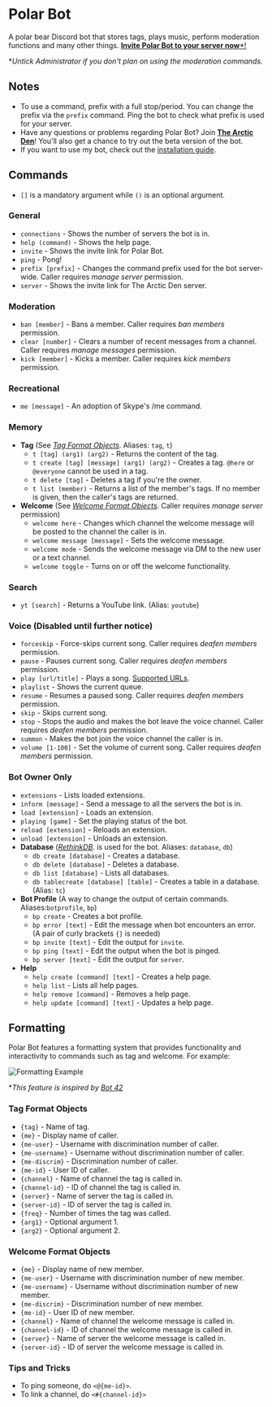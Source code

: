 # Polar Bot
A polar bear Discord bot that stores tags, plays music, perform moderation functions and many other things. [**Invite Polar Bot to your server now***!](https://discordapp.com/oauth2/authorize?client_id=294708056112234497&scope=bot&permissions=406121544&response_type=code&redirect_uri=https%3A%2F%2Fgithub.com%2Fpolar-rex%2FPolar-Bot)

**Untick Administrator if you don't plan on using the moderation commands.*

## Notes
* To use a command, prefix with a full stop/period. You can change the prefix via the `prefix` command. Ping the bot to check what prefix is used for your server.
* Have any questions or problems regarding Polar Bot? Join [**The Arctic Den**](https://discord.gg/invite/5cxuTyN)! You'll also get a chance to try out the beta version of the bot.
* If you want to use my bot, check out the [installation guide](https://github.com/polar-rex/Polar-Bot/blob/master/installation.md).

## Commands
* `[]` is a mandatory argument while `()` is an optional argument.

### General
* `connections` - Shows the number of servers the bot is in.
* `help (command)` - Shows the help page.
* `invite` - Shows the invite link for Polar Bot.
* `ping` - Pong!
* `prefix [prefix]` - Changes the command prefix used for the bot server-wide. Caller requires *manage server* permission.
* `server` - Shows the invite link for The Arctic Den server.

### Moderation
* `ban [member]` - Bans a member. Caller requires *ban members* permission.
* `clear [number]` - Clears a number of recent messages from a channel. Caller requires *manage messages* permission.
* `kick [member]` - Kicks a member. Caller requires *kick members* permission.

### Recreational
* `me [message]` - An adoption of Skype's /me command.

### Memory
* **Tag** (See [*Tag Format Objects*](https://github.com/polar-rex/Polar-Bot#tag-formatting). Aliases: `tag`, `t`)
  * `t [tag] (arg1) (arg2)` - Returns the content of the tag.
  * `t create [tag] [message] (arg1) (arg2)` - Creates a tag. `@here` or `@everyone` cannot be used in a tag.
  * `t delete [tag]` - Deletes a tag if you're the owner.
  * `t list (member)` - Returns a list of the member's tags. If no member is given, then the caller's tags are returned.
* **Welcome** (See [*Welcome Format Objects*](https://github.com/polar-rex/Polar-Bot#tag-format-objects). Caller requires *manage server* permission)
  * `welcome here` - Changes which channel the welcome message will be posted to the channel the caller is in. 
  * `welcome message [message]` - Sets the welcome message.
  * `welcome mode` - Sends the welcome message via DM to the new user or a text channel.
  * `welcome toggle` - Turns on or off the welcome functionality.

### Search
* `yt [search]` - Returns a YouTube link. (Alias: `youtube`)

### Voice (Disabled until further notice)
* `forceskip` - Force-skips current song. Caller requires  *deafen members* permission.
* `pause` - Pauses current song. Caller requires *deafen members* permission.
* `play [url/title]` - Plays a song. [Supported URLs](https://rg3.github.io/youtube-dl/supportedsites.html).
* `playlist` - Shows the current queue.
* `resume` - Resumes a paused song. Caller requires *deafen members* permission.
* `skip` - Skips current song.
* `stop` - Stops the audio and makes the bot leave the voice channel. Caller requires *deafen members* permission.
* `summon` - Makes the bot join the voice channel the caller is in.
* `volume [1-100]` - Set the volume of current song. Caller requires *deafen members* permission.

### Bot Owner Only
* `extensions` - Lists loaded extensions.
* `inform [message]` - Send a message to all the servers the bot is in.
* `load [extension]` - Loads an extension.
* `playing [game]` - Set the playing status of the bot.
* `reload [extension]` - Reloads an extension.
* `unload [extension]` - Unloads an extension.
* **Database** ([*RethinkDB*](https://www.rethinkdb.com/). is used for the bot. Aliases: `database`, `db`)
  * `db create [database]` - Creates a database.
  * `db delete [database]` - Deletes a database.
  * `db list [database]` - Lists all databases.
  * `db tablecreate [database] [table]` - Creates a table in a database. (Alias: `tc`)
* **Bot Profile** (A way to change the output of certain commands. Aliases:`botprofile`, `bp`)
  * `bp create` - Creates a bot profile.
  * `bp error [text]` - Edit the message when bot encounters an error. (A pair of curly brackets `{}` is needed)
  * `bp invite [text]` - Edit the output for `invite`.
  * `bp ping [text]` - Edit the output when the bot is pinged.
  * `bp server [text]` - Edit the output for `server`.
* **Help**
  * `help create [command] [text]` - Creates a help page.
  * `help list` - Lists all help pages.
  * `help remove [command]` - Removes a help page.
  * `help update [command] [text]` - Updates a help page.

## Formatting
Polar Bot features a formatting system that provides functionality and interactivity to commands such as tag and welcome. For example:

![Formatting Example](https://i.imgur.com/g5oroJD.png)

**This feature is inspired by [Bot 42](https://fennekid.github.io/beta/yna.html)*

### Tag Format Objects
* `{tag}` - Name of tag.
* `{me}` - Display name of caller.
* `{me-user}` - Username with discrimination number of caller.
* `{me-username}` - Username without discrimination number of caller.
* `{me-discrim}` - Discrimination number of caller.
* `{me-id}` - User ID of caller.
* `{channel}` - Name of channel the tag is called in.
* `{channel-id}` - ID of channel the tag is called in.
* `{server}` - Name of server the tag is called in.
* `{server-id}` - ID of server the tag is called in.
* `{freq}` - Number of times the tag was called.
* `{arg1}` - Optional argument 1.
* `{arg2}` - Optional argument 2.

### Welcome Format Objects
* `{me}` - Display name of new member.
* `{me-user}` - Username with discrimination number of new member.
* `{me-username}` - Username without discrimination number of new member.
* `{me-discrim}` - Discrimination number of new member.
* `{me-id}` - User ID of new member.
* `{channel}` - Name of channel the welcome message is called in.
* `{channel-id}` - ID of channel the welcome message is called in.
* `{server}` - Name of server the welcome message is called in.
* `{server-id}` - ID of server the welcome message is called in.

### Tips and Tricks
* To ping someone, do `<@{me-id}>`.
* To link a channel, do `<#{channel-id}>`